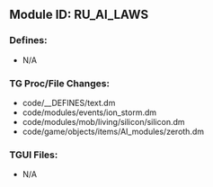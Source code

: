 ## Module ID: RU_AI_LAWS

### Defines:

- N/A

### TG Proc/File Changes:

- code/__DEFINES/text.dm
- code/modules/events/ion_storm.dm
- code/modules/mob/living/silicon/silicon.dm
- code/game/objects/items/AI_modules/zeroth.dm

### TGUI Files:

- N/A
